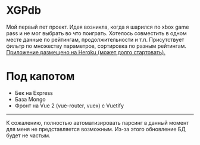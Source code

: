 # XGPdb
Мой первый пет проект. Идея возникла, когда я шарился по xbox game pass и не мог выбрать во что поиграть. Хотелось совместить в одном месте данные по рейтингам, продолжительности и т.п. Присутствует фильтр по множеству параметров, сортировка по разным рейтингам.<br />
[Приложение размещено на Heroku (может долго стартовать).](https://xgpdb.herokuapp.com/)
# Под капотом
- Бек на Express
- База Mongo
- Фронт на Vue 2 (vue-router, vuex) с Vuetify
____
К сожалению, полностью автоматизировать парсинг в данный момент для меня не представляется возможным. Из-за этого обновление БД будет не частым.
